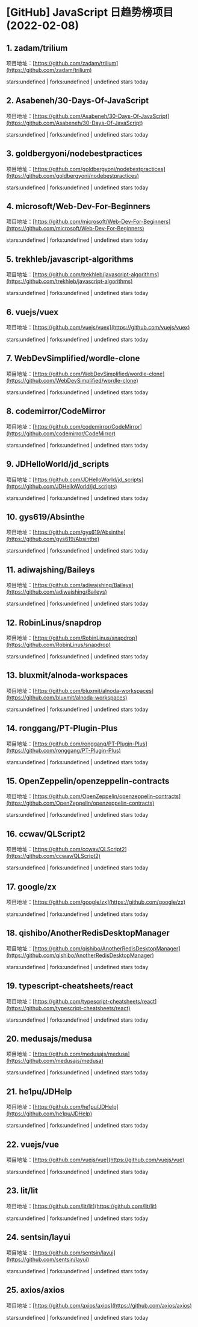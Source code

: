 # [GitHub] JavaScript 日趋势榜项目(2022-02-08)

## 1. zadam/trilium 

项目地址：[https://github.com/zadam/trilium](https://github.com/zadam/trilium)

stars:undefined | forks:undefined | undefined stars today 



## 2. Asabeneh/30-Days-Of-JavaScript 

项目地址：[https://github.com/Asabeneh/30-Days-Of-JavaScript](https://github.com/Asabeneh/30-Days-Of-JavaScript)

stars:undefined | forks:undefined | undefined stars today 



## 3. goldbergyoni/nodebestpractices 

项目地址：[https://github.com/goldbergyoni/nodebestpractices](https://github.com/goldbergyoni/nodebestpractices)

stars:undefined | forks:undefined | undefined stars today 



## 4. microsoft/Web-Dev-For-Beginners 

项目地址：[https://github.com/microsoft/Web-Dev-For-Beginners](https://github.com/microsoft/Web-Dev-For-Beginners)

stars:undefined | forks:undefined | undefined stars today 



## 5. trekhleb/javascript-algorithms 

项目地址：[https://github.com/trekhleb/javascript-algorithms](https://github.com/trekhleb/javascript-algorithms)

stars:undefined | forks:undefined | undefined stars today 



## 6. vuejs/vuex 

项目地址：[https://github.com/vuejs/vuex](https://github.com/vuejs/vuex)

stars:undefined | forks:undefined | undefined stars today 



## 7. WebDevSimplified/wordle-clone 

项目地址：[https://github.com/WebDevSimplified/wordle-clone](https://github.com/WebDevSimplified/wordle-clone)

stars:undefined | forks:undefined | undefined stars today 



## 8. codemirror/CodeMirror 

项目地址：[https://github.com/codemirror/CodeMirror](https://github.com/codemirror/CodeMirror)

stars:undefined | forks:undefined | undefined stars today 



## 9. JDHelloWorld/jd_scripts 

项目地址：[https://github.com/JDHelloWorld/jd_scripts](https://github.com/JDHelloWorld/jd_scripts)

stars:undefined | forks:undefined | undefined stars today 



## 10. gys619/Absinthe 

项目地址：[https://github.com/gys619/Absinthe](https://github.com/gys619/Absinthe)

stars:undefined | forks:undefined | undefined stars today 



## 11. adiwajshing/Baileys 

项目地址：[https://github.com/adiwajshing/Baileys](https://github.com/adiwajshing/Baileys)

stars:undefined | forks:undefined | undefined stars today 



## 12. RobinLinus/snapdrop 

项目地址：[https://github.com/RobinLinus/snapdrop](https://github.com/RobinLinus/snapdrop)

stars:undefined | forks:undefined | undefined stars today 



## 13. bluxmit/alnoda-workspaces 

项目地址：[https://github.com/bluxmit/alnoda-workspaces](https://github.com/bluxmit/alnoda-workspaces)

stars:undefined | forks:undefined | undefined stars today 



## 14. ronggang/PT-Plugin-Plus 

项目地址：[https://github.com/ronggang/PT-Plugin-Plus](https://github.com/ronggang/PT-Plugin-Plus)

stars:undefined | forks:undefined | undefined stars today 



## 15. OpenZeppelin/openzeppelin-contracts 

项目地址：[https://github.com/OpenZeppelin/openzeppelin-contracts](https://github.com/OpenZeppelin/openzeppelin-contracts)

stars:undefined | forks:undefined | undefined stars today 



## 16. ccwav/QLScript2 

项目地址：[https://github.com/ccwav/QLScript2](https://github.com/ccwav/QLScript2)

stars:undefined | forks:undefined | undefined stars today 



## 17. google/zx 

项目地址：[https://github.com/google/zx](https://github.com/google/zx)

stars:undefined | forks:undefined | undefined stars today 



## 18. qishibo/AnotherRedisDesktopManager 

项目地址：[https://github.com/qishibo/AnotherRedisDesktopManager](https://github.com/qishibo/AnotherRedisDesktopManager)

stars:undefined | forks:undefined | undefined stars today 



## 19. typescript-cheatsheets/react 

项目地址：[https://github.com/typescript-cheatsheets/react](https://github.com/typescript-cheatsheets/react)

stars:undefined | forks:undefined | undefined stars today 



## 20. medusajs/medusa 

项目地址：[https://github.com/medusajs/medusa](https://github.com/medusajs/medusa)

stars:undefined | forks:undefined | undefined stars today 



## 21. he1pu/JDHelp 

项目地址：[https://github.com/he1pu/JDHelp](https://github.com/he1pu/JDHelp)

stars:undefined | forks:undefined | undefined stars today 



## 22. vuejs/vue 

项目地址：[https://github.com/vuejs/vue](https://github.com/vuejs/vue)

stars:undefined | forks:undefined | undefined stars today 



## 23. lit/lit 

项目地址：[https://github.com/lit/lit](https://github.com/lit/lit)

stars:undefined | forks:undefined | undefined stars today 



## 24. sentsin/layui 

项目地址：[https://github.com/sentsin/layui](https://github.com/sentsin/layui)

stars:undefined | forks:undefined | undefined stars today 



## 25. axios/axios 

项目地址：[https://github.com/axios/axios](https://github.com/axios/axios)

stars:undefined | forks:undefined | undefined stars today 



